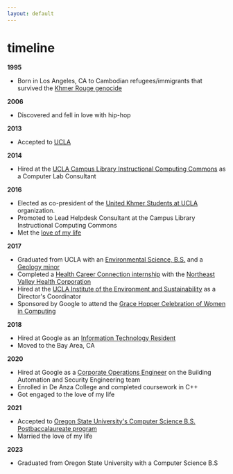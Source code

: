 ```yaml
---
layout: default
---
```

# timeline

**1995** 
- Born in Los Angeles, CA to Cambodian refugees/immigrants that survived the [Khmer Rouge genocide](https://en.wikipedia.org/wiki/Khmer_Rouge)

**2006** 
- Discovered and fell in love with hip-hop  

**2013**
- Accepted to [UCLA](http://ucla.edu/)

**2014**
- Hired at the [UCLA Campus Library Instructional Computing Commons](https://www.library.ucla.edu/clicc) as a Computer Lab Consultant

**2016**
- Elected as co-president of the [United Khmer Students at UCLA](https://unitedkhmerstudents.weebly.com/) organization.
- Promoted to Lead Helpdesk Consultant at the Campus Library Instructional Computing Commons
- Met the [love of my life](http://jlchamaa.com/)

**2017**
- Graduated from UCLA with an [Environmental Science, B.S.](https://www.ioes.ucla.edu/envisci/) and a [Geology minor](https://epss.ucla.edu/undergraduate/degree-information/)
- Completed a [Health Career Connection internship](https://www.healthcareers.org/) with the [Northeast Valley Health Corporation](https://nevhc.org/)
- Hired at the [UCLA Institute of the Environment and Sustainability](https://www.ioes.ucla.edu/)  as a Director's Coordinator
- Sponsored by Google to attend the [Grace Hopper Celebration of Women in Computing](https://ghc.anitab.org/)

**2018**
- Hired at Google as an [Information Technology Resident](https://buildyourfuture.withgoogle.com/programs/itrp/)
- Moved to the Bay Area, CA

**2020**
- Hired at Google as a [Corporate Operations Engineer](https://www.youtube.com/watch?v=ID1OEyafCi0) on the Building Automation and Security Engineering team
- Enrolled in De Anza College and completed coursework in C++
- Got engaged to the love of my life

**2021**
- Accepted to [Oregon State University's Computer Science B.S. Postbaccalaureate program](https://eecs.oregonstate.edu/academic/online-cs-postbacc)
- Married the love of my life

**2023**
- Graduated from Oregon State University with a Computer Science B.S
